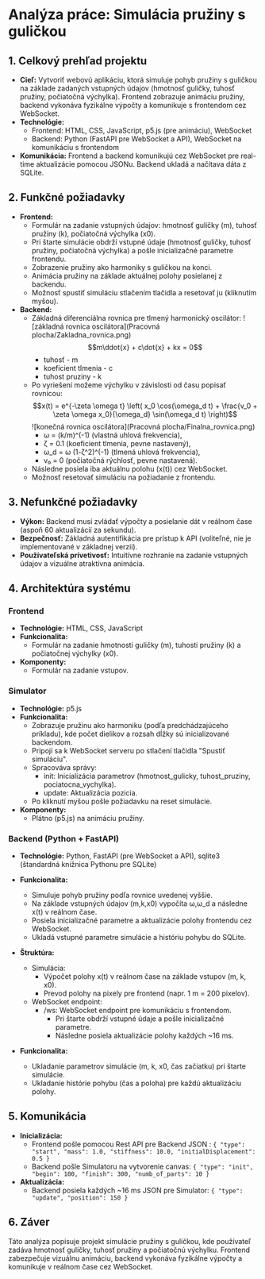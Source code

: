 # Analýza práce: Simulácia pružiny s guličkou

## 1. Celkový prehľad projektu

- **Cieľ:** Vytvoriť webovú aplikáciu, ktorá simuluje pohyb pružiny s guličkou na základe zadaných vstupných údajov (hmotnosť guličky, tuhosť pružiny, počiatočná výchylka). Frontend zobrazuje animáciu pružiny, backend vykonáva fyzikálne výpočty a komunikuje s frontendom cez WebSocket.
- **Technológie:**
  - Frontend: HTML, CSS, JavaScript, p5.js (pre animáciu), WebSocket
  - Backend: Python (FastAPI pre WebSocket a API), WebSocket na komunikáciu s frontendom
- **Komunikácia:** Frontend a backend komunikujú cez WebSocket pre real-time aktualizácie pomocou JSONu. Backend ukladá a načítava dáta z SQLite.
  
## 2. Funkčné požiadavky

- **Frontend:**
  - Formulár na zadanie vstupných údajov: hmotnosť guličky (m), tuhosť pružiny (k), počiatočná výchylka (x0).
  - Pri štarte simulácie obdrží vstupné údaje (hmotnosť guličky, tuhosť pružiny, počiatočná výchylka) a pošle inicializačné parametre frontendu.
  - Zobrazenie pružiny ako harmoniky s guličkou na konci.
  - Animácia pružiny na základe aktuálnej polohy posielanej z backendu.
  - Možnosť spustiť simuláciu stlačením tlačidla a resetovať ju (kliknutím myšou).
- **Backend:**
  - Základná diferenciálna rovnica pre tlmený harmonický oscilátor:
![základná rovnica oscilátora](Pracovná plocha/Zakladna_rovnica.png)
$$m\ddot{x} + c\dot{x} + kx = 0$$
    - tuhosť - m
    - koeficient tlmenia - c
    - tuhost pruziny - k
  - Po vyriešení možeme výchylku v závislosti od času popisať rovnicou: 
$$x(t) = e^{-\zeta \omega t} \left( x_0 \cos(\omega_d t) + \frac{v_0 + \zeta \omega x_0}{\omega_d} \sin(\omega_d t) \right)$$
![konečná rovnica oscilátora](Pracovná plocha/Finalna_rovnica.png)
    - ω = (k/m)^(-1) (vlastná uhlová frekvencia),
    - ζ = 0.1 (koeficient tlmenia, pevne nastavený),
    - ω_d = ω (1-ζ^2)^(-1) (tlmená uhlová frekvencia),
    - v₀ = 0 (počiatočná rýchlosť, pevne nastavená).
  - Následne posiela iba aktuálnu polohu (x(t)) cez WebSocket.
  - Možnosť resetovať simuláciu na požiadanie z frontendu.

## 3. Nefunkčné požiadavky

- **Výkon:** Backend musí zvládať výpočty a posielanie dát v reálnom čase (aspoň 60 aktualizácií za sekundu).
- **Bezpečnosť:** Základná autentifikácia pre prístup k API (voliteľné, nie je implementované v základnej verzii).
- **Používateľská prívetivosť:** Intuitívne rozhranie na zadanie vstupných údajov a vizuálne atraktívna animácia.

## 4. Architektúra systému

### Frontend

- **Technológie:** HTML, CSS, JavaScript
- **Funkcionalita:**
  - Formulár na zadanie hmotnosti guličky (m), tuhosti pružiny (k) a počiatočnej výchylky (x0).
- **Komponenty:**
  - Formulár na zadanie vstupov.
  
### Simulator

- **Technológie:** p5.js
- **Funkcionalita:**
  - Zobrazuje pružinu ako harmoniku (podľa predchádzajúceho príkladu), kde počet dielikov a rozsah dĺžky sú inicializované backendom.
  - Pripojí sa k WebSocket serveru po stlačení tlačidla "Spustiť simuláciu".
  - Spracováva správy:
    - init: Inicializácia parametrov (hmotnost_gulicky, tuhost_pruziny, pociatocna_vychylka).
    - update: Aktualizácia pozicia.
  - Po kliknutí myšou pošle požiadavku na reset simulácie.
- **Komponenty:**
  - Plátno (p5.js) na animáciu pružiny. 

### Backend (Python + FastAPI)

- **Technológie:** Python, FastAPI (pre WebSocket a API), sqlite3 (štandardná knižnica Pythonu pre SQLite)
- **Funkcionalita:**
  - Simuluje pohyb pružiny podľa rovnice uvedenej vyššie.
  - Na základe vstupných údajov (m,k,x0) vypočíta ω,ω_d a následne x(t) v reálnom čase.
  - Posiela inicializačné parametre a aktualizácie polohy frontendu cez WebSocket.
  - Ukladá vstupné parametre simulácie a históriu pohybu do SQLite.
- **Štruktúra:**
  - Simulácia:
    - Výpočet polohy x(t) v reálnom čase na základe vstupov (m, k, x0).
    - Prevod polohy na pixely pre frontend (napr. 1 m = 200 pixelov).
  - WebSocket endpoint:
    - /ws: WebSocket endpoint pre komunikáciu s frontendom.
      - Pri štarte obdrží vstupné údaje a pošle inicializačné parametre.
      - Následne posiela aktualizácie polohy každých ~16 ms.

- **Funkcionalita:**
  - Ukladanie parametrov simulácie (m, k, x0, čas začiatku) pri štarte simulácie.
  - Ukladanie histórie pohybu (čas a poloha) pre každú aktualizáciu polohy.

## 5. Komunikácia

- **Inicializácia:**
  - Frontend pošle pomocou Rest API pre Backend JSON :
    ```{ "type": "start", "mass": 1.0, "stiffness": 10.0, "initialDisplacement": 0.5 }```
  - Backend pošle Simulatoru na vytvorenie canvas:
    ```{ "type": "init", "begin": 100, "finish": 300, "numb_of_parts": 10 }```
- **Aktualizácia:**
  - Backend posiela každých ~16 ms JSON pre Simulator:
    ```{ "type": "update", "position": 150 }```

## 6. Záver

Táto analýza popisuje projekt simulácie pružiny s guličkou, kde používateľ zadáva hmotnosť guličky, tuhosť pružiny a počiatočnú výchylku. Frontend zabezpečuje vizuálnu animáciu, backend vykonáva fyzikálne výpočty a komunikuje v reálnom čase cez WebSocket.